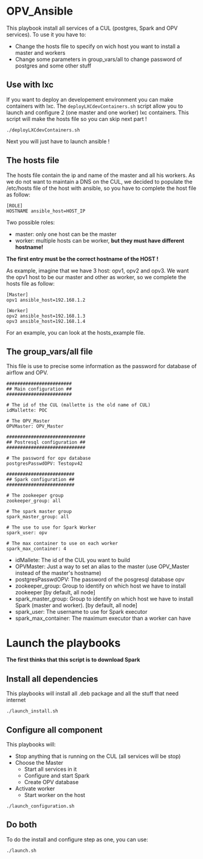# OPV_Ansible

This playbook install all services of a CUL (postgres, Spark and OPV services). To use it you have to:
* Change the hosts file to specify on wich host you want to install a master and workers
* Change some parameters in group_vars/all to change password of postgres and some other stuff

## Use with lxc

If you want to deploy an developement environment you can make containers with lxc.
The `deployLXCdevContainers.sh` script allow you to launch and configure 2 (one master and one worker) lxc containers.
This script will make the hosts file so you can skip next part !

```
./deployLXCdevContainers.sh
```

Next you will just have to launch ansible !

## The hosts file

The hosts file contain the ip and name of the master and all his workers. As we do not want to maintain a DNS on the CUL, we decided to populate the /etc/hosts file of the host with ansible, so you have to complete the host file as follow:

```
[ROLE]
HOSTNAME ansible_host=HOST_IP
```

Two possible roles:
* master: only one host can be the master
* worker: multiple hosts can be worker, **but they must have different hostname!**

**The first entry must be the correct hostname of the HOST !**

As example, imagine that we have 3 host: opv1, opv2 and opv3. We want the opv1 host to be our master and other as worker, so we complete the hosts file as follow:

```
[Master]
opv1 ansible_host=192.168.1.2

[Worker]
opv2 ansible_host=192.168.1.3
opv3 ansible_host=192.168.1.4
```

For an example, you can look at the hosts_example file.

## The group_vars/all file

This file is use to precise some information as the password for database of airflow and OPV.

```
########################
## Main configuration ##
########################

# The id of the CUL (mallette is the old name of CUL)
idMallette: POC

# The OPV_Master
OPVMaster: OPV_Master

#############################
## Postresql configuration ##
#############################

# The password for opv database
postgresPasswdOPV: Testopv42

#########################
## Spark configuration ##
#########################

# The zookeeper group
zookeeper_group: all

# The spark master group
spark_master_group: all

# The use to use for Spark Worker
spark_user: opv

# The max container to use on each worker
spark_max_container: 4
```

* idMallete: The id of the CUL you want to build
* OPVMaster: Just a way to set an alias to the master (use OPV_Master instead of the master's hostname)
* postgresPasswdOPV: The password of the posgresql database opv
* zookeeper_group: Group to identify on which host we have to install zookeeper [by default, all node]
* spark_master_group: Group to identify on which host we have to install Spark (master and worker). [by default, all node]
* spark_user: The username to use for Spark executor
* spark_max_container: The maximum executor than a worker can have


# Launch the playbooks

**The first thinks that this script is to download Spark**

## Install all dependencies

This playbooks will install all .deb package and all the stuff that need internet


```
./launch_install.sh
```

## Configure all component

This playbooks will:

* Stop anything that is running on the CUL (all services will be stop)
* Choose the Master
    * Start all services in it
    * Configure and start Spark
    * Create OPV database
* Activate worker
    * Start worker on the host


```
./launch_configuration.sh
```

## Do both

To do the install and configure step as one, you can use:


```
./launch.sh
```
